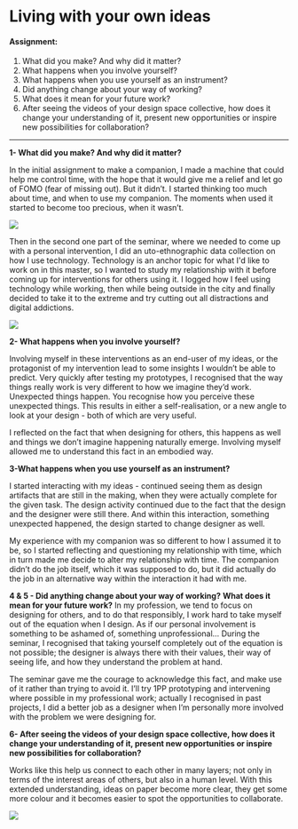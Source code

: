 # Living with your own ideas

#### Assignment: 
1. What did you make? And why did it matter? 
1. What happens when you involve yourself? 
1. What happens when you use yourself as an instrument? 
1. Did anything change about your way of working? 
1. What does it mean for your future work? 
1. After seeing the videos of your design space collective, how does it change your understanding of it, present new opportunities or inspire new possibilities for collaboration? 

---

**1- What did you make? And why did it matter?**

In the initial assignment to make a companion, I made a machine that could help me control time, with the hope that it would give me a relief and let go of FOMO (fear of missing out). But it didn’t. I started thinking too much about time, and when to use  my companion. The moments when used it started to become too precious, when it wasn’t.

![](/MDEF/images/1pp/timeplug.png)

Then in the second one part of the seminar, where we needed to come up with a personal intervention, I did an uto-ethnographic data collection on how I use technology. Technology is an anchor topic for what I'd like to work on in this master, so I wanted to study my relationship with it before coming up for interventions for others using it. I logged how I feel using technology while working, then while being outside in the city and finally decided to take it to the extreme and try cutting out all distractions and digital addictions.

![](/MDEF/images/1pp/1pp.gif)

**2- What happens when you involve yourself?**

Involving myself in these interventions as an end-user of my ideas, or the protagonist of my intervention lead to some insights I wouldn’t be able to predict. Very quickly after testing my prototypes, I recognised that the way things really work is very different to how we imagine they’d work. Unexpected things happen. You recognise how you perceive these unexpected things. This results in either a self-realisation, or a new angle to look at your design - both of which are very useful.

I reflected on the fact that when designing for others, this happens as well and things we don’t imagine happening naturally emerge. Involving myself allowed me to understand this fact in an embodied way. 

**3-What happens when you use yourself as an instrument?**

I started interacting with my ideas - continued seeing them as design artifacts that are still in the making, when they were actually complete for the given task. The design activity continued due to the fact that the design and the designer were still there. And within this interaction, something unexpected happened, the design started to change designer as well. 

My experience with my companion was so different to how I assumed it to be, so I started reflecting and questioning my relationship with time, which in turn made me decide to alter my relationship with time. The companion didn’t do the job itself, which it was supposed to do, but it did actually do the job in an alternative way within the interaction it had with me.

**4 & 5 - Did anything change about your way of working?** **What does it mean for your future work?**
In my profession, we tend to focus on designing for others, and to do that responsibly, I work hard to take myself out of the equation when I design. As if our personal involvement is something to be ashamed of, something unprofessional… During the seminar, I recognised that taking yourself completely out of the equation is not possible; the designer is always there with their values, their way of seeing life, and how they understand the problem at hand.

The seminar gave me the courage to acknowledge this fact, and make use of it rather than trying to avoid it. I’ll try 1PP prototyping and intervening where possible in my professional work; actually I recognised in past projects, I did a better job as a designer when I’m personally more involved with the problem we were designing for. 
  
**6- After seeing the videos of your design space collective, how does it change your understanding of it, present new opportunities or inspire new possibilities for collaboration?**

Works like this help us connect to each other in many layers; not only in terms of the interest areas of others, but also in a human level. With this extended understanding, ideas on paper become more clear, they get some more colour and it becomes easier to spot the opportunities to collaborate. 

![](/MDEF/images/1pp/close.gif)
